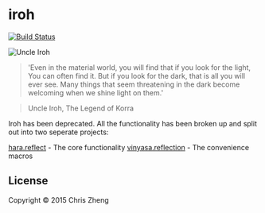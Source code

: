 # iroh

[![Build Status](https://travis-ci.org/zcaudate/iroh.png?branch=master)](https://travis-ci.org/zcaudate/iroh)

![Uncle Iroh](http://25.media.tumblr.com/tumblr_m6iy6uAXNT1r1vr9ro1_1280.jpg)

> 'Even in the material world, you will find that if you look for the light, 
>  You can often find it. But if you look for the dark, that is all you will
>  ever see. Many things that seem threatening in the dark become welcoming 
>  when we shine light on them.'
 
>    Uncle Iroh, The Legend of Korra 

Iroh has been deprecated. All the functionality has been broken up and split out into two seperate projects:

[hara.reflect](https//www.github.com/zcaudate/hara) - The core functionality
[vinyasa.reflection](https//www.github.com/zcaudate/vinyasa) - The convenience macros

## License

Copyright © 2015 Chris Zheng